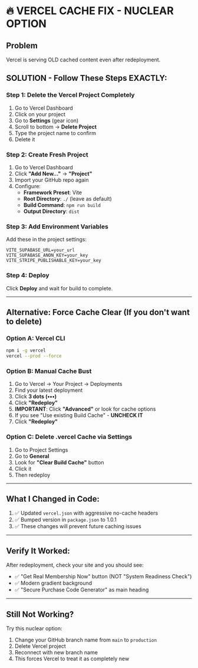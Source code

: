 # 🔥 VERCEL CACHE FIX - NUCLEAR OPTION

## Problem
Vercel is serving OLD cached content even after redeployment.

## SOLUTION - Follow These Steps EXACTLY:

### Step 1: Delete the Vercel Project Completely
1. Go to Vercel Dashboard
2. Click on your project
3. Go to **Settings** (gear icon)
4. Scroll to bottom → **Delete Project**
5. Type the project name to confirm
6. Delete it

### Step 2: Create Fresh Project
1. Go to Vercel Dashboard
2. Click **"Add New..."** → **"Project"**
3. Import your GitHub repo again
4. Configure:
   - **Framework Preset**: Vite
   - **Root Directory**: `./` (leave as default)
   - **Build Command**: `npm run build`
   - **Output Directory**: `dist`

### Step 3: Add Environment Variables
Add these in the project settings:
```
VITE_SUPABASE_URL=your_url
VITE_SUPABASE_ANON_KEY=your_key
VITE_STRIPE_PUBLISHABLE_KEY=your_key
```

### Step 4: Deploy
Click **Deploy** and wait for build to complete.

---

## Alternative: Force Cache Clear (If you don't want to delete)

### Option A: Vercel CLI
```bash
npm i -g vercel
vercel --prod --force
```

### Option B: Manual Cache Bust
1. Go to Vercel → Your Project → Deployments
2. Find your latest deployment
3. Click **3 dots (•••)**
4. Click **"Redeploy"**
5. **IMPORTANT**: Click **"Advanced"** or look for cache options
6. If you see "Use existing Build Cache" - **UNCHECK IT**
7. Click **"Redeploy"**

### Option C: Delete .vercel Cache via Settings
1. Go to Project Settings
2. Go to **General**
3. Look for **"Clear Build Cache"** button
4. Click it
5. Then redeploy

---

## What I Changed in Code:
1. ✅ Updated `vercel.json` with aggressive no-cache headers
2. ✅ Bumped version in `package.json` to 1.0.1
3. ✅ These changes will prevent future caching issues

---

## Verify It Worked:
After redeployment, check your site and you should see:
- ✅ "Get Real Membership Now" button (NOT "System Readiness Check")
- ✅ Modern gradient background
- ✅ "Secure Purchase Code Generator" as main heading

---

## Still Not Working?
Try this nuclear option:
1. Change your GitHub branch name from `main` to `production`
2. Delete Vercel project
3. Reconnect with new branch name
4. This forces Vercel to treat it as completely new
